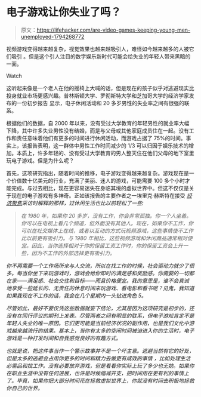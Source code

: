 # 电子游戏让你失业了吗？

> 原文：<https://lifehacker.com/are-video-games-keeping-young-men-unemployed-1794268772>

视频游戏变得越来越复杂，视觉效果也越来越吸引人，难怪如今越来越多的人被它们吸引 。但是这个引人注目的数字娱乐新时代可能会给失业的年轻人带来黑暗的一面。

Watch

这听起来像是一个老人在他的摇椅上大喊的话，但是现在的孩子似乎对逃避现实比投身就业市场更感兴趣。普林斯顿大学、罗彻斯特大学和芝加哥大学的经济学家发布的一份初步报告 显示，电子休闲活动和 20 多岁男性的失业率之间有很强的联系。

根据他们的数据，自 2000 年以来，没有受过大学教育的年轻男性的就业率大幅下降，其中许多失业男性没有结婚，而是与父母或其他家庭成员住在一起。没有工作和责任意味着他们有更多的时间进行休闲活动，而游戏占据了 75%的时间。事实上，该报告表明，这一群体中男性工作时间减少的 1/3 可以归因于娱乐技术的增加。本质上，许多年轻的、没有受过大学教育的男人整天住在他们父母的地下室里玩电子游戏。但是为什么呢？

首先，这项研究指出，随着时间的推移，电子游戏变得越来越复杂。游戏现在是一个价值数十亿美元的行业，充满了美丽、迷人的游戏，可能需要 100 多个小时才能完成。与过去相比，现在更容易迷失在身临其境的虚拟世界中。但这不仅仅是关于现在的电子游戏有多神奇。正如该报告的主要作者之一埃里克·赫斯特在接受 [*经济聚焦*](https://www.richmondfed.org/-/media/richmondfedorg/publications/research/econ_focus/2016/q1/pdf/interview.pdf)*采访时解释的那样，过休闲生活也比以前轻松了一些:*

> *在 1980 年，如果你 20 多岁，没有工作，你会非常孤独。你一个人坐着。你可以在电视上看几个频道，但外面没有其他人。现在，如果你不工作，你可以在社交媒体上在线，或者以互动的方式玩视频游戏，这些事情使不工作比以前更有吸引力。与 1980 年相比，这些视频游戏和休闲商品通常相对便宜。因此，当你选择相对于你的保留工资工作时，你的保留工资会上升一些，因为不工作的外部选择更有吸引力。*

*你不再需要一个工作场所来与人交流，所以在找工作的时候，社会驱动力就少了很多。每当你坐下来玩游戏时，游戏会给你即时的满足感和奖励感。你需要的一切都在家——满足感、社会交往和目标——而且价格便宜。我的意思是，谁不会真诚地享受一些延长的、无责任的休息时间来玩游戏、看电影和看书呢？见鬼，我知道如果我现在不工作的话，我会在几个星期内一头钻进角色 5。*

*尽管如此，最好不要仅凭这些数据就妄下结论，尤其是因为这项研究是初步的，还没有在同行评议的期刊上发表。尽管两者之间有明显的联系，但电子游戏肯定不是年轻人失业的唯一原因。它们更可能是当前经济状况的副作用，也是我们文化中游戏越来越流行的结果。基本上，当你有太多的空闲时间被迫进入你的生活时，电子游戏是一种打发时间和自我感觉良好的有趣方式。*

*也就是说，把这件事当作一个警示故事并不是一个坏主意。逃避当然有它的好处，但是太多的逃避会占用你更多的时间和精力去做更有成效的事情 ，比如处理生活必需品和找工作。没有必要放弃游戏，但是看看你实际上玩了多少也无妨。如果你在职业生涯中没有任何进展，也许是时候缩减开支，把时间用在更有利的事情上了。毕竟，如果你把大部分时间花在拯救虚拟世界上，你就没有时间去积极地拯救你自己的世界。*
